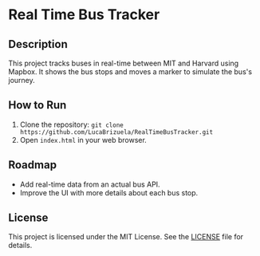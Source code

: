 # Real Time Bus Tracker

## Description
This project tracks buses in real-time between MIT and Harvard using Mapbox. It shows the bus stops and moves a marker to simulate the bus's journey.

## How to Run
1. Clone the repository: `git clone https://github.com/LucaBrizuela/RealTimeBusTracker.git`
2. Open `index.html` in your web browser.

## Roadmap
- Add real-time data from an actual bus API.
- Improve the UI with more details about each bus stop.

## License
This project is licensed under the MIT License. See the [LICENSE](LICENSE) file for details.
